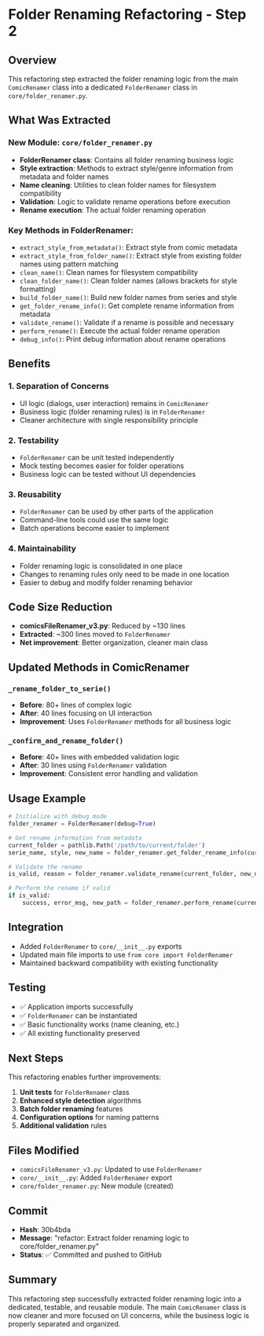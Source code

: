# Folder Renaming Refactoring - Step 2

## Overview
This refactoring step extracted the folder renaming logic from the main `ComicRenamer` class into a dedicated `FolderRenamer` class in `core/folder_renamer.py`.

## What Was Extracted

### New Module: `core/folder_renamer.py`
- **FolderRenamer class**: Contains all folder renaming business logic
- **Style extraction**: Methods to extract style/genre information from metadata and folder names
- **Name cleaning**: Utilities to clean folder names for filesystem compatibility
- **Validation**: Logic to validate rename operations before execution
- **Rename execution**: The actual folder renaming operation

### Key Methods in FolderRenamer:
- `extract_style_from_metadata()`: Extract style from comic metadata
- `extract_style_from_folder_name()`: Extract style from existing folder names using pattern matching
- `clean_name()`: Clean names for filesystem compatibility
- `clean_folder_name()`: Clean folder names (allows brackets for style formatting)
- `build_folder_name()`: Build new folder names from series and style
- `get_folder_rename_info()`: Get complete rename information from metadata
- `validate_rename()`: Validate if a rename is possible and necessary
- `perform_rename()`: Execute the actual folder rename operation
- `debug_info()`: Print debug information about rename operations

## Benefits

### 1. **Separation of Concerns**
- UI logic (dialogs, user interaction) remains in `ComicRenamer`
- Business logic (folder renaming rules) is in `FolderRenamer`
- Cleaner architecture with single responsibility principle

### 2. **Testability**
- `FolderRenamer` can be unit tested independently
- Mock testing becomes easier for folder operations
- Business logic can be tested without UI dependencies

### 3. **Reusability**
- `FolderRenamer` can be used by other parts of the application
- Command-line tools could use the same logic
- Batch operations become easier to implement

### 4. **Maintainability**
- Folder renaming logic is consolidated in one place
- Changes to renaming rules only need to be made in one location
- Easier to debug and modify folder renaming behavior

## Code Size Reduction
- **comicsFileRenamer_v3.py**: Reduced by ~130 lines
- **Extracted**: ~300 lines moved to `FolderRenamer`
- **Net improvement**: Better organization, cleaner main class

## Updated Methods in ComicRenamer

### `_rename_folder_to_serie()`
- **Before**: 80+ lines of complex logic
- **After**: 40 lines focusing on UI interaction
- **Improvement**: Uses `FolderRenamer` methods for all business logic

### `_confirm_and_rename_folder()`
- **Before**: 40+ lines with embedded validation logic
- **After**: 30 lines using `FolderRenamer` validation
- **Improvement**: Consistent error handling and validation

## Usage Example

```python
# Initialize with debug mode
folder_renamer = FolderRenamer(debug=True)

# Get rename information from metadata
current_folder = pathlib.Path('/path/to/current/folder')
serie_name, style, new_name = folder_renamer.get_folder_rename_info(current_folder, metadata)

# Validate the rename
is_valid, reason = folder_renamer.validate_rename(current_folder, new_name)

# Perform the rename if valid
if is_valid:
    success, error_msg, new_path = folder_renamer.perform_rename(current_folder, new_name)
```

## Integration
- Added `FolderRenamer` to `core/__init__.py` exports
- Updated main file imports to use `from core import FolderRenamer`
- Maintained backward compatibility with existing functionality

## Testing
- ✅ Application imports successfully
- ✅ `FolderRenamer` can be instantiated
- ✅ Basic functionality works (name cleaning, etc.)
- ✅ All existing functionality preserved

## Next Steps
This refactoring enables further improvements:
1. **Unit tests** for `FolderRenamer` class
2. **Enhanced style detection** algorithms
3. **Batch folder renaming** features
4. **Configuration options** for naming patterns
5. **Additional validation** rules

## Files Modified
- `comicsFileRenamer_v3.py`: Updated to use `FolderRenamer`
- `core/__init__.py`: Added `FolderRenamer` export
- `core/folder_renamer.py`: New module (created)

## Commit
- **Hash**: 30b4bda
- **Message**: "refactor: Extract folder renaming logic to core/folder_renamer.py"
- **Status**: ✅ Committed and pushed to GitHub

## Summary
This refactoring step successfully extracted folder renaming logic into a dedicated, testable, and reusable module. The main `ComicRenamer` class is now cleaner and more focused on UI concerns, while the business logic is properly separated and organized.
